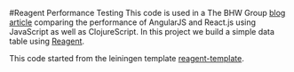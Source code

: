 #Reagent Performance Testing
This code is used in a The BHW Group [blog article](https://thebhwgroup.com/blog/2015/03/website-dev-clojure-reagent) comparing the performance of AngularJS and React.js using JavaScript as well as ClojureScript.  In this project we build a simple data table using [Reagent](http://holmsand.github.io/reagent).

This code started from the leiningen template [reagent-template](https://github.com/reagent-project/reagent-template).
